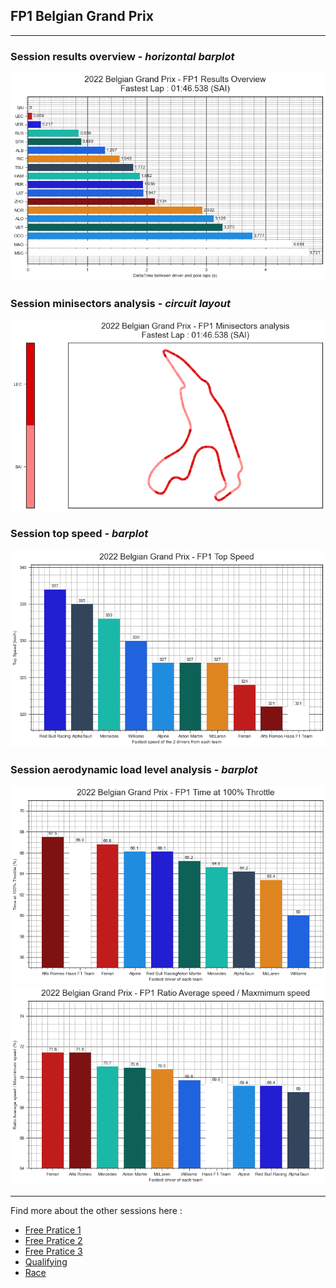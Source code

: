 ## FP1 Belgian Grand Prix

---

### Session results overview - *horizontal barplot*

<img src="/output/2022-08-28_Belgian_Grand_Prix/fp1_results_overview_white.png?raw=true"/>

### Session minisectors analysis - *circuit layout*

<img src="/output/2022-08-28_Belgian_Grand_Prix/fp1_minisectors_analysis_white.png?raw=true"/>

### Session top speed - *barplot*

<img src="/output/2022-08-28_Belgian_Grand_Prix/topspeed_fp1_white.png?raw=true"/>

### Session aerodynamic load level analysis - *barplot*

<img src="/output/2022-08-28_Belgian_Grand_Prix/fp1_maximum_throttle_white.png?raw=true"/>

<img src="/output/2022-08-28_Belgian_Grand_Prix/fp1_speed_ratio_white.png?raw=true"/>

--- 

Find more about the other sessions here :
  - [Free Pratice 1](/page/FP1/2022-08-28_Belgian_Grand_Prix)  
  - [Free Pratice 2](/page/FP2/2022-08-28_Belgian_Grand_Prix) 
  - [Free Pratice 3](/page/FP3/2022-08-28_Belgian_Grand_Prix)
  - [Qualifying](/page/Qualifying/2022-08-28_Belgian_Grand_Prix) 
  - [Race](/page/Race/2022-08-28_Belgian_Grand_Prix)